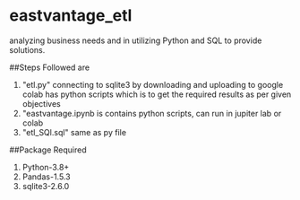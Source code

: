 # eastvantage_etl
analyzing business needs and in utilizing Python and SQL to provide solutions.

##Steps Followed are

1. "etl.py" connecting to sqlite3 by downloading and uploading to google colab has python scripts which is to get the required results as per given objectives
2. "eastvantage.ipynb is contains python scripts, can run in jupiter lab or colab
3. "etl_SQl.sql" same as py file

##Package Required 

1. Python-3.8+
2. Pandas-1.5.3
3. sqlite3-2.6.0

